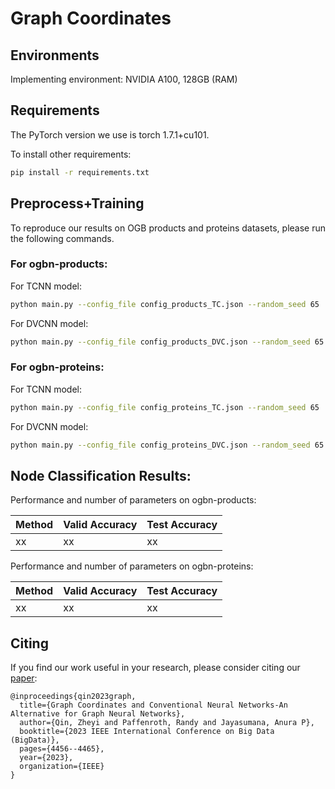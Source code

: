 # Graph Coordinates

## Environments
Implementing environment: NVIDIA A100, 128GB (RAM)

## Requirements
The PyTorch version we use is torch 1.7.1+cu101.

To install other requirements:

```bash
pip install -r requirements.txt
```

## Preprocess+Training
To reproduce our results on OGB products and proteins datasets, please run the following commands.

### For ogbn-products:
For TCNN model: 

```bash
python main.py --config_file config_products_TC.json --random_seed 65
```

For DVCNN model: 

```bash
python main.py --config_file config_products_DVC.json --random_seed 65
```

### For ogbn-proteins:
For TCNN model: 

```bash
python main.py --config_file config_proteins_TC.json --random_seed 65
```

For DVCNN model: 

```bash
python main.py --config_file config_proteins_DVC.json --random_seed 65
```

## Node Classification Results:

Performance and number of parameters on ogbn-products:

| Method | Valid Accuracy | Test Accuracy|
|---|---|---|
| xx | xx | xx |

Performance and number of parameters on ogbn-proteins:

| Method | Valid Accuracy | Test Accuracy |
|---|---|---|
|xx | xx |xx|

## Citing

If you find our work useful in your research, please consider citing our [paper](https://ieeexplore.ieee.org/abstract/document/10386792):

```
@inproceedings{qin2023graph,
  title={Graph Coordinates and Conventional Neural Networks-An Alternative for Graph Neural Networks},
  author={Qin, Zheyi and Paffenroth, Randy and Jayasumana, Anura P},
  booktitle={2023 IEEE International Conference on Big Data (BigData)},
  pages={4456--4465},
  year={2023},
  organization={IEEE}
}
```